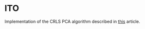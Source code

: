# ITO

Implementation of the CRLS PCA algorithm described in [this](https://www.ia.pw.edu.pl/~wkasprza/PAP/Cybernetics_2_1996_1014.pdf) article.
